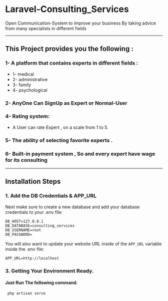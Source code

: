 # Laravel-Consulting_Services
Open Communication-System to improve your business By taking advice from many specialists in different fields

<hr>

## This Project provides you the following :

### 1- A platform that contains experts in different fields : 
-  1- medical 
-  2- administrative 
-  3- family 
-  4- psychological 
 
### 2- AnyOne Can SignUp as Expert or Normal-User 

### 4- Rating system:
 - A User can rate Expert , on a scale from 1 to 5.

### 5- The ability of selecting favorite experts .

### 6- Built-in payment system , So and every expert have wage for its consulting   

<hr>

## Installation Steps


### 1. Add the DB Credentials & APP_URL

Next make sure to create a new database and add your database credentials to your .env file:

```
DB_HOST=127.0.0.1
DB_DATABASE=consulting_services
DB_USERNAME=root
DB_PASSWORD=

```

You will also want to update your website URL inside of the `APP_URL` variable inside the .env file:

```
APP_URL=http://localhost
```

### 3. Getting Your Environment Ready.

#### Just Run The following command.

```bash
 php artisan serve
```
